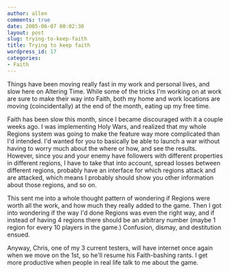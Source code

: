 ```yaml
---
author: allen
comments: true
date: 2005-06-07 00:02:30
layout: post
slug: trying-to-keep-faith
title: Trying to keep faith
wordpress_id: 17
categories:
- Faith
---
```


Things have been moving really fast in my work and personal lives, and slow here on Altering Time. While some of the tricks I'm working on at work are sure to make their way into Faith, both my home and work locations are moving (coincidentally) at the end of the month, eating up my free time.

Faith has been slow this month, since I became discouraged with it a couple weeks ago. I was implementing Holy Wars, and realized that my whole Regions system was going to make the feature way more complicated than I'd intended. I'd wanted for you to basically be able to launch a war without having to worry much about the where or how, and see the results. However, since you and your enemy have followers with different properties in different regions, I have to take that into account, spread losses between different regions, probably have an interface for which regions attack and are attacked, which means I probably should show you other information about those regions, and so on.

This sent me into a whole thought pattern of wondering if Regions were worth all the work, and how much they really added to the game. Then I got into wondering if the way I'd done Regions was even the right way, and if instead of having 4 regions there should be an arbitrary number (maybe 1 region for every 10 players in the game.) Confusion, dismay, and destitution ensued.

Anyway, Chris, one of my 3 current testers, will have internet once again when we move on the 1st, so he'll resume his Faith-bashing rants. I get more productive when people in real life talk to me about the game.
